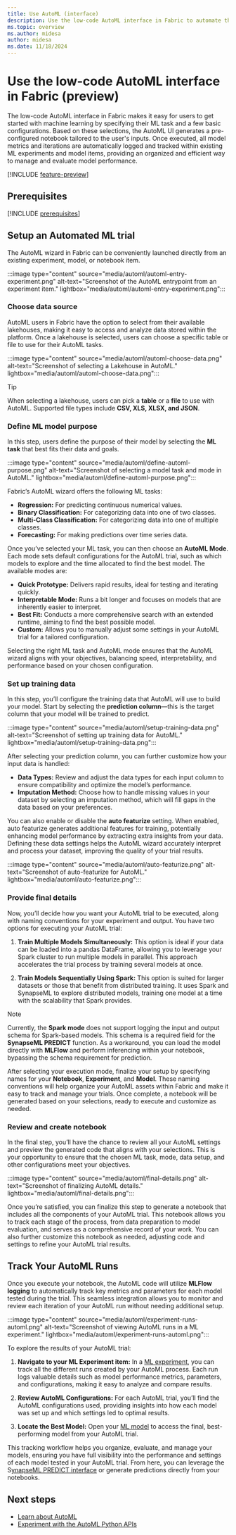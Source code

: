 ```yaml
---
title: Use AutoML (interface)
description: Use the low-code AutoML interface in Fabric to automate the ML workflow (preview)
ms.topic: overview
ms.author: midesa
author: midesa
ms.date: 11/18/2024
---
```


# Use the low-code AutoML interface in Fabric (preview)

The low-code AutoML interface in Fabric makes it easy for users to get started with machine learning by specifying their ML task and a few basic configurations. Based on these selections, the AutoML UI generates a pre-configured notebook tailored to the user's inputs. Once executed, all model metrics and iterations are automatically logged and tracked within existing ML experiments and model items, providing an organized and efficient way to manage and evaluate model performance.

[!INCLUDE [feature-preview](../includes/feature-preview-note.md)]

## Prerequisites

[!INCLUDE [prerequisites](includes/prerequisites.md)]

## Setup an Automated ML trial

The AutoML wizard in Fabric can be conveniently launched directly from an existing experiment, model, or notebook item.

:::image type="content" source="media/automl/automl-entry-experiment.png" alt-text="Screenshot of the AutoML entrypoint from an experiment item." lightbox="media/automl/automl-entry-experiment.png":::

### Choose data source

AutoML users in Fabric have the option to select from their available lakehouses, making it easy to access and analyze data stored within the platform. Once a lakehouse is selected, users can choose a specific table or file to use for their AutoML tasks.

:::image type="content" source="media/automl/automl-choose-data.png" alt-text="Screenshot of selecting a Lakehouse in AutoML." lightbox="media/automl/automl-choose-data.png":::

> [!TIP]
> When selecting a lakehouse, users can pick a **table** or a **file** to use with AutoML. Supported file types include **CSV, XLS, XLSX, and JSON**.

### Define ML model purpose

In this step, users define the purpose of their model by selecting the **ML task** that best fits their data and goals.

:::image type="content" source="media/automl/define-automl-purpose.png" alt-text="Screenshot of selecting a model task and mode in AutoML." lightbox="media/automl/define-automl-purpose.png":::

Fabric’s AutoML wizard offers the following ML tasks:

- **Regression:** For predicting continuous numerical values.
- **Binary Classification:** For categorizing data into one of two classes.
- **Multi-Class Classification:** For categorizing data into one of multiple classes.
- **Forecasting:** For making predictions over time series data.

Once you’ve selected your ML task, you can then choose an **AutoML Mode**. Each mode sets default configurations for the AutoML trial, such as which models to explore and the time allocated to find the best model. The available modes are:

- **Quick Prototype:** Delivers rapid results, ideal for testing and iterating quickly.
- **Interpretable Mode:** Runs a bit longer and focuses on models that are inherently easier to interpret.
- **Best Fit:** Conducts a more comprehensive search with an extended runtime, aiming to find the best possible model.
- **Custom:** Allows you to manually adjust some settings in your AutoML trial for a tailored configuration.

Selecting the right ML task and AutoML mode ensures that the AutoML wizard aligns with your objectives, balancing speed, interpretability, and performance based on your chosen configuration.

### Set up training data

In this step, you’ll configure the training data that AutoML will use to build your model. Start by selecting the **prediction column**—this is the target column that your model will be trained to predict.

:::image type="content" source="media/automl/setup-training-data.png" alt-text="Screenshot of setting up training data for AutoML." lightbox="media/automl/setup-training-data.png":::

After selecting your prediction column, you can further customize how your input data is handled:

- **Data Types:** Review and adjust the data types for each input column to ensure compatibility and optimize the model’s performance.
- **Imputation Method:** Choose how to handle missing values in your dataset by selecting an imputation method, which will fill gaps in the data based on your preferences.

You can also enable or disable the **auto featurize** setting. When enabled, auto featurize generates additional features for training, potentially enhancing model performance by extracting extra insights from your data. Defining these data settings helps the AutoML wizard accurately interpret and process your dataset, improving the quality of your trial results.

:::image type="content" source="media/automl/auto-featurize.png" alt-text="Screenshot of auto-featurize for AutoML." lightbox="media/automl/auto-featurize.png":::

### Provide final details

Now, you’ll decide how you want your AutoML trial to be executed, along with naming conventions for your experiment and output. You have two options for executing your AutoML trial:

1. **Train Multiple Models Simultaneously:** This option is ideal if your data can be loaded into a pandas DataFrame, allowing you to leverage your Spark cluster to run multiple models in parallel. This approach accelerates the trial process by training several models at once.

2. **Train Models Sequentially Using Spark:** This option is suited for larger datasets or those that benefit from distributed training. It uses Spark and SynapseML to explore distributed models, training one model at a time with the scalability that Spark provides.

> [!NOTE]
> Currently, the **Spark mode** does not support logging the input and output schema for Spark-based models. This schema is a required field for the **SynapseML PREDICT** function. As a workaround, you can load the model directly with **MLFlow** and perform inferencing within your notebook, bypassing the schema requirement for prediction.

After selecting your execution mode, finalize your setup by specifying names for your **Notebook**, **Experiment**, and **Model**. These naming conventions will help organize your AutoML assets within Fabric and make it easy to track and manage your trials. Once complete, a notebook will be generated based on your selections, ready to execute and customize as needed.

### Review and create notebook

In the final step, you’ll have the chance to review all your AutoML settings and preview the generated code that aligns with your selections. This is your opportunity to ensure that the chosen ML task, mode, data setup, and other configurations meet your objectives.

:::image type="content" source="media/automl/final-details.png" alt-text="Screenshot of finalizing AutoML details." lightbox="media/automl/final-details.png":::

Once you’re satisfied, you can finalize this step to generate a notebook that includes all the components of your AutoML trial. This notebook allows you to track each stage of the process, from data preparation to model evaluation, and serves as a comprehensive record of your work. You can also further customize this notebook as needed, adjusting code and settings to refine your AutoML trial results.

## Track Your AutoML Runs

Once you execute your notebook, the AutoML code will utilize **MLFlow logging** to automatically track key metrics and parameters for each model tested during the trial. This seamless integration allows you to monitor and review each iteration of your AutoML run without needing additional setup.

:::image type="content" source="media/automl/experiment-runs-automl.png" alt-text="Screenshot of viewing AutoML runs in a ML experiment." lightbox="media/automl/experiment-runs-automl.png":::

To explore the results of your AutoML trial:

1. **Navigate to your ML Experiment item:** In a [ML experiment](../data-science/machine-learning-experiment.md), you can track all the different runs created by your AutoML process. Each run logs valuable details such as model performance metrics, parameters, and configurations, making it easy to analyze and compare results.
  
2. **Review AutoML Configurations:** For each AutoML trial, you’ll find the AutoML configurations used, providing insights into how each model was set up and which settings led to optimal results.

3. **Locate the Best Model:** Open your [ML model](../data-science/machine-learning-model.md) to access the final, best-performing model from your AutoML trial.

This tracking workflow helps you organize, evaluate, and manage your models, ensuring you have full visibility into the performance and settings of each model tested in your AutoML trial. From here, you can leverage the S[ynapseML PREDICT interface](../data-science/model-scoring-predict.md) or generate predictions directly from your notebooks.

## Next steps

- [Learn about AutoML](../data-science/automated-ml-fabric.md)
- [Experiment with the AutoML Python APIs](../data-science/python-automated-machine-learning-fabric.md)